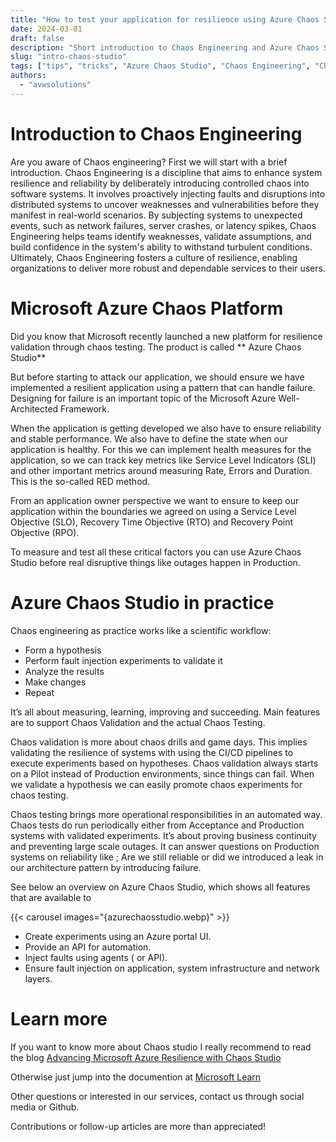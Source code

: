 ```yaml
---
title: "How to test your application for resilience using Azure Chaos Studio"
date: 2024-03-01
draft: false
description: "Short introduction to Chaos Engineering and Azure Chaos Studio."
slug: "intro-chaos-studio"
tags: ["tips", "tricks", "Azure Chaos Studio", "Chaos Engineering", "Chaos", "Resilience", "Testing", "Validation" , "Continuous Testing", "automation" ]
authors:
  - "avwsolutions"
---
```


# Introduction to Chaos Engineering

Are you aware of Chaos engineering? First we will start with a brief introduction. Chaos Engineering is a discipline that aims to enhance system resilience and reliability by deliberately introducing controlled chaos into software systems. It involves proactively injecting faults and disruptions into distributed systems to uncover weaknesses and vulnerabilities before they manifest in real-world scenarios. By subjecting systems to unexpected events, such as network failures, server crashes, or latency spikes, Chaos Engineering helps teams identify weaknesses, validate assumptions, and build confidence in the system's ability to withstand turbulent conditions. Ultimately, Chaos Engineering fosters a culture of resilience, enabling organizations to deliver more robust and dependable services to their users.

# Microsoft Azure Chaos Platform

Did you know that Microsoft recently launched a new platform for resilience validation through chaos testing. The product is called **  Azure Chaos Studio** 

But before starting to attack our application, we should ensure we have implemented a resilient application using a pattern that can handle failure. Designing for failure is an important topic of the Microsoft Azure Well-Architected Framework. 

When the application is getting developed we also have to ensure reliability and stable performance. We also have to define the state when our application is healthy. For this we can implement health measures for the application, so we can track key metrics like Service Level Indicators (SLI) and other important metrics around measuring Rate, Errors and Duration. This is the so-called RED method.

From an application owner perspective we want to ensure to keep our application within the boundaries we agreed on using a Service Level Objective (SLO), Recovery Time Objective (RTO) and Recovery Point Objective (RPO).

To measure and test all these critical factors you can use Azure Chaos Studio before real disruptive things like outages happen in Production.

# Azure Chaos Studio in practice

Chaos engineering as practice works like a scientific workflow:

- Form a hypothesis
- Perform fault injection experiments to validate it
- Analyze the results
- Make changes
- Repeat

It’s all about measuring, learning, improving and succeeding.  Main features are to support Chaos Validation and the actual Chaos Testing. 

Chaos validation is more about chaos drills and game days. This implies validating the resilience of systems with using the CI/CD pipelines to execute experiments based on hypotheses.  Chaos validation always starts on a Pilot instead of Production environments, since things can fail. When we validate a hypothesis we can easily promote chaos experiments for chaos testing. 

Chaos testing brings more operational responsibilities in an automated way. Chaos tests do run periodically either from Acceptance and Production systems with validated experiments. It’s about proving business continuity and preventing large scale outages. It can answer questions on Production systems on reliability like ; Are we still reliable or did we introduced a leak in our architecture pattern by introducing failure.

See below an overview on Azure Chaos Studio, which shows all features that are available to 

{{< carousel images="{azurechaosstudio.webp}" >}}

- Create experiments using an Azure portal UI.
- Provide an API for automation.
- Inject faults using agents ( or API).
- Ensure fault injection on application, system infrastructure and network layers.

# Learn more

If you want to know more about Chaos studio I really recommend to read the blog [Advancing Microsoft Azure Resilience with Chaos Studio](https://azure.microsoft.com/en-us/blog/advancing-microsoft-azure-resilience-with-chaos-studio/)

Otherwise just jump into the documention at [Microsoft Learn](https://learn.microsoft.com/us-us/azure/chaos-studio/)

Other questions or interested in our services, contact us through social media or Github.

Contributions or follow-up articles are more than appreciated!